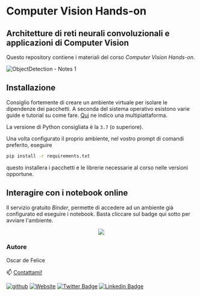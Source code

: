 # Computer Vision Hands-on
## Architetture di reti neurali convoluzionali e applicazioni di Computer Vision

Questo repository contiene i materiali del corso _Computer Vision Hands-on_.

![ObjectDetection - Notes 1](https://user-images.githubusercontent.com/49638680/114857070-242f8680-9de8-11eb-8729-98cc0fa84f1c.png)

## Installazione
Consiglio fortemente di creare un ambiente virtuale per isolare le dipendenze dei pacchetti.
A seconda del sistema operativo esistono varie guide e tutorial su come fare. [Qui](https://packaging.python.org/guides/installing-using-pip-and-virtual-environments/) ne indico una multipiattaforma.

La versione di Python consigliata è la `3.7` (o superiore).

Una volta configurato il proprio ambiente, nel vostro prompt di comandi preferito, eseguire

```bash
pip install -r requirements.txt
```

questo installera i pacchetti e le librerie necessarie al corso nelle versioni opportune.

## Interagire con i notebook online

Il servizio gratuito _Binder_, permette di accedere ad un ambiente già configurato ed eseguire i notebook. Basta cliccare sul badge qui sotto per avviare l'ambiente.

<p align="center">
<a href = https://mybinder.org/v2/gh/DeepLearningItalia/Computer-Vision-Hands-on/HEAD?urlpath=lab> <img src="https://mybinder.org/badge_logo.svg"> </a>
</p>


### Autore
Oscar de Felice

📫 [Contattami!](mailto:oscar.defelice@gmail.com)

[![github](https://img.shields.io/github/stars/oscar-defelice?label=GitHub&style=social)](https://github.com/oscar-defelice)
[![Website](https://img.shields.io/badge/oscar--defelice-oscar-orange?style=plastic&logo=netlify&logoColor=informational&link=oscar-defelice.github.io)](https://oscar-defelice.github.io)
[![Twitter Badge](https://img.shields.io/badge/-@OscardeFelice-1ca0f1?style=plastic&labelColor=1ca0f1&logo=twitter&logoColor=white&link=https://twitter.com/oscardefelice)](https://twitter.com/OscardeFelice)
[![Linkedin Badge](https://img.shields.io/badge/-oscardefelice-blue?style=plastic&logo=Linkedin&logoColor=white&link=https://linkedin.com/in/oscar-de-felice-5ab72383/)](https://linkedin.com/in/oscar-de-felice-5ab72383/)
